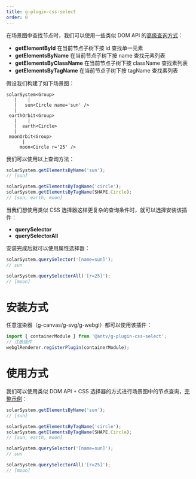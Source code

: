 ```yaml
---
title: g-plugin-css-select
order: 0
---
```


在场景图中查找节点时，我们可以使用一些类似 DOM API 的[高级查询方式](/zh/docs/api/basic/display-object#高级查询)：

-   **getElementById** 在当前节点子树下按 id 查找单一元素
-   **getElementsByName** 在当前节点子树下按 name 查找元素列表
-   **getElementsByClassName** 在当前节点子树下按 className 查找素列表
-   **getElementsByTagName** 在当前节点子树下按 tagName 查找素列表

假设我们构建了如下场景图：

```
solarSystem<Group>
   |    |
   |   sun<Circle name='sun' />
   |
 earthOrbit<Group>
   |    |
   |  earth<Circle>
   |
 moonOrbit<Group>
      |
     moon<Circle r='25' />
```

我们可以使用以上查询方法：

```javascript
solarSystem.getElementsByName('sun');
// [sun]

solarSystem.getElementsByTagName('circle');
solarSystem.getElementsByTagName(SHAPE.Circle);
// [sun, earth, moon]
```

当我们想使用类似 CSS 选择器这样更复杂的查询条件时，就可以选择安装该插件：

-   **querySelector**
-   **querySelectorAll**

安装完成后就可以使用属性选择器：

```js
solarSystem.querySelector('[name=sun]');
// sun

solarSystem.querySelectorAll('[r=25]');
// [moon]
```

# 安装方式

任意渲染器（g-canvas/g-svg/g-webgl）都可以使用该插件：

```js
import { containerModule } from '@antv/g-plugin-css-select';
// 注册插件
webglRenderer.registerPlugin(containerModule);
```

# 使用方式

我们可以使用类似 DOM API + CSS 选择器的方式进行场景图中的节点查询，[完整示例](/zh/examples/plugins#css-select)：

```javascript
solarSystem.getElementsByName('sun');
// [sun]

solarSystem.getElementsByTagName('circle');
solarSystem.getElementsByTagName(SHAPE.Circle);
// [sun, earth, moon]

solarSystem.querySelector('[name=sun]');
// sun

solarSystem.querySelectorAll('[r=25]');
// [moon]
```

<!-- <playground path='examples/plugins/demo/css-select.js' rid='container'></playground> -->
